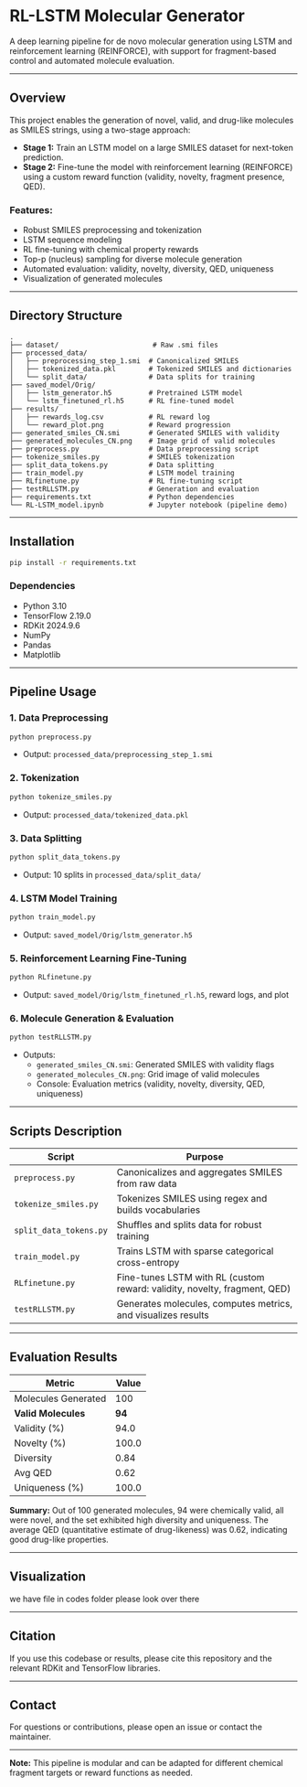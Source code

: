 # RL-LSTM Molecular Generator

A deep learning pipeline for de novo molecular generation using LSTM and reinforcement learning (REINFORCE), with support for fragment-based control and automated molecule evaluation.

---

## Overview

This project enables the generation of novel, valid, and drug-like molecules as SMILES strings, using a two-stage approach:
- **Stage 1:** Train an LSTM model on a large SMILES dataset for next-token prediction.
- **Stage 2:** Fine-tune the model with reinforcement learning (REINFORCE) using a custom reward function (validity, novelty, fragment presence, QED).

### Features:
- Robust SMILES preprocessing and tokenization  
- LSTM sequence modeling  
- RL fine-tuning with chemical property rewards  
- Top-p (nucleus) sampling for diverse molecule generation  
- Automated evaluation: validity, novelty, diversity, QED, uniqueness  
- Visualization of generated molecules  

---

## Directory Structure

```
.
├── dataset/                       # Raw .smi files
├── processed_data/
│   ├── preprocessing_step_1.smi  # Canonicalized SMILES
│   ├── tokenized_data.pkl        # Tokenized SMILES and dictionaries
│   └── split_data/               # Data splits for training
├── saved_model/Orig/
│   ├── lstm_generator.h5         # Pretrained LSTM model
│   └── lstm_finetuned_rl.h5      # RL fine-tuned model
├── results/
│   ├── rewards_log.csv           # RL reward log
│   └── reward_plot.png           # Reward progression
├── generated_smiles_CN.smi       # Generated SMILES with validity
├── generated_molecules_CN.png    # Image grid of valid molecules
├── preprocess.py                 # Data preprocessing script
├── tokenize_smiles.py            # SMILES tokenization
├── split_data_tokens.py          # Data splitting
├── train_model.py                # LSTM model training
├── RLfinetune.py                 # RL fine-tuning script
├── testRLLSTM.py                 # Generation and evaluation
├── requirements.txt              # Python dependencies
└── RL-LSTM_model.ipynb           # Jupyter notebook (pipeline demo)
```

---

## Installation

```bash
pip install -r requirements.txt
```

### Dependencies

- Python 3.10  
- TensorFlow 2.19.0  
- RDKit 2024.9.6  
- NumPy  
- Pandas  
- Matplotlib  

---

## Pipeline Usage

### 1. Data Preprocessing

```bash
python preprocess.py
```
- Output: `processed_data/preprocessing_step_1.smi`

### 2. Tokenization

```bash
python tokenize_smiles.py
```
- Output: `processed_data/tokenized_data.pkl`

### 3. Data Splitting

```bash
python split_data_tokens.py
```
- Output: 10 splits in `processed_data/split_data/`

### 4. LSTM Model Training

```bash
python train_model.py
```
- Output: `saved_model/Orig/lstm_generator.h5`

### 5. Reinforcement Learning Fine-Tuning

```bash
python RLfinetune.py
```
- Output: `saved_model/Orig/lstm_finetuned_rl.h5`, reward logs, and plot

### 6. Molecule Generation & Evaluation

```bash
python testRLLSTM.py
```
- Outputs:
  - `generated_smiles_CN.smi`: Generated SMILES with validity flags
  - `generated_molecules_CN.png`: Grid image of valid molecules
  - Console: Evaluation metrics (validity, novelty, diversity, QED, uniqueness)

---

## Scripts Description

| Script                | Purpose                                                                                 |
|-----------------------|-----------------------------------------------------------------------------------------|
| `preprocess.py`       | Canonicalizes and aggregates SMILES from raw data                                       |
| `tokenize_smiles.py`  | Tokenizes SMILES using regex and builds vocabularies                                    |
| `split_data_tokens.py`| Shuffles and splits data for robust training                                            |
| `train_model.py`      | Trains LSTM with sparse categorical cross-entropy                                       |
| `RLfinetune.py`       | Fine-tunes LSTM with RL (custom reward: validity, novelty, fragment, QED)               |
| `testRLLSTM.py`       | Generates molecules, computes metrics, and visualizes results                           |

---

## Evaluation Results

| Metric              | Value   |
|---------------------|---------|
| Molecules Generated | 100     |
| **Valid Molecules** | **94**  |
| Validity (%)        | 94.0    |
| Novelty (%)         | 100.0   |
| Diversity           | 0.84    |
| Avg QED             | 0.62    |
| Uniqueness (%)      | 100.0   |

**Summary:** Out of 100 generated molecules, 94 were chemically valid, all were novel, and the set exhibited high diversity and uniqueness. The average QED (quantitative estimate of drug-likeness) was 0.62, indicating good drug-like properties.

---

## Visualization

we have file in codes folder please look over there

---

## Citation

If you use this codebase or results, please cite this repository and the relevant RDKit and TensorFlow libraries.

---

## Contact

For questions or contributions, please open an issue or contact the maintainer.

---

**Note:** This pipeline is modular and can be adapted for different chemical fragment targets or reward functions as needed.
